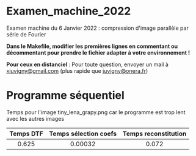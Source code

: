 # Examen_machine_2022
Examen machine du 6 Janvier 2022 : compression d'image parallèle par série de Fourier

**Dans le Makefile, modifier les premières lignes en commentant ou décommentant pour prendre le fichier adapter à votre environnement !**

__Pour ceux en distanciel__ : Pour toute question, envoyer un mail à xjuvigny@gmail.com (plus rapide que juvigny@onera.fr)

# Programme séquentiel

Temps pour l'image tiny_lena_grapy.png car le programme est trop lent avec les autres images

| Temps DTF | Temps sélection coefs | Temps reconstitution |
| :-------: | :-------------------: | :------------------: |
| 0.625     | 0.00032               | 0.072                |